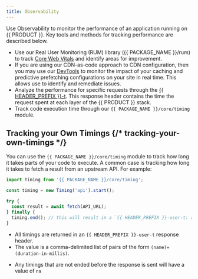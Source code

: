 ```yaml
---
title: Observability
---
```


Use Observability to monitor the performance of an application running on {{ PRODUCT }}. Key tools and methods for tracking performance are described below.

- Use our Real User Monitoring (RUM) library ({{ PACKAGE_NAME }}/rum) to track [Core Web Vitals](/applications/performance/observability/real_user_monitoring) and identify areas for improvement.
- If you are using our CDN-as-code approach to CDN configuration, then you may use our [DevTools](/applications/performance/observability/developer_tools_chrome_extension) to monitor the impact of your caching and predictive prefetching configurations on your site in real time. This allows use to identify and remediate issues.
- Analyze the performance for specific requests through the [{{ HEADER_PREFIX }}-t](/applications/performance/response#-t-response-header). This response header contains the time the request spent at each layer of the {{ PRODUCT }} stack.
- Track code execution time through our `{{ PACKAGE_NAME }}/core/timing` module.

## Tracking your Own Timings {/* tracking-your-own-timings */}

You can use the `{{ PACKAGE_NAME }}/core/timing` module to track how long it takes parts of your code to execute. A common case is
tracking how long it takes to fetch a result from an upstream API. For example:

```js
import Timing from '{{ PACKAGE_NAME }}/core/timing';

const timing = new Timing('api').start();

try {
  const result = await fetch(API_URL);
} finally {
  timing.end(); // this will result in a `{{ HEADER_PREFIX }}-user-t: api=(millis)` response header
}
```

- All timings are returned in an `{{ HEADER_PREFIX }}-user-t` response header.
- The value is a comma-delimited list of pairs of the form `(name)=(duration-in-millis)`.
<!-- - The value of this header will be logged into `xut` field in [access logs](/applications/logs/access_logs). The logged data is limited to 50 bytes after which it will be truncated. -->
- Any timings that are not ended before the response is sent will have a value of `na`
